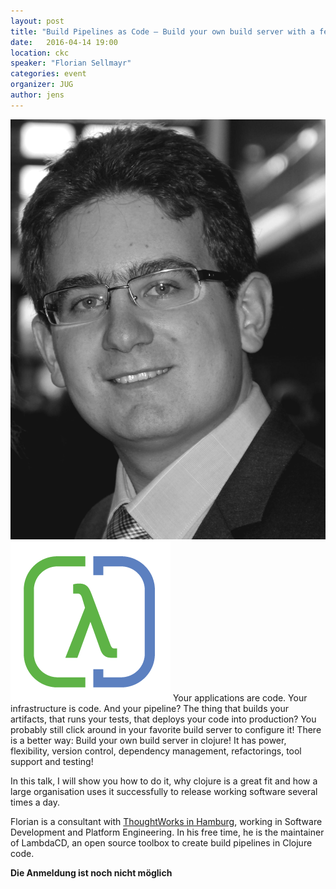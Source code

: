 ```yaml
---
layout: post
title: "Build Pipelines as Code – Build your own build server with a few lines of Clojure"
date:   2016-04-14 19:00
location: ckc
speaker: "Florian Sellmayr" 
categories: event
organizer: JUG
author: jens
---
```

<img src="/assets/articles/2016/florian-sellmayr.jpg" class="speaker" />
<img src="/assets/articles/2016/lambdacd.png" class="speaker right" />
Your applications are code. Your infrastructure is code. And your pipeline? 
The thing that builds your artifacts, that runs your tests, that deploys your code into production? 
You probably still click around in your favorite build server to configure it! There is a better 
way: Build your own build server in clojure! It has power, flexibility, version control, dependency 
management, refactorings, tool support and testing! 

In this talk, I will show you how to do it, 
why clojure is a great fit and how a large organisation uses it successfully to release working 
software several times a day.


Florian is a consultant with [ThoughtWorks in Hamburg](https://www.thoughtworks.com/), 
working in Software Development and 
Platform Engineering. In his free time, he is the maintainer of LambdaCD, an open source toolbox 
to create build pipelines in Clojure code.

**Die Anmeldung ist noch nicht möglich**